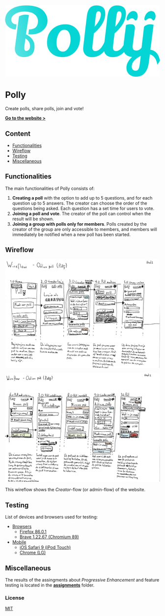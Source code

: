 ![Polly website logo](/assignments/opd-3/polly.png)

# Polly

Create polls, share polls, join and vote!

[**Go to the website >**](https://polly-y.herokuapp.com/)

## Content

* [Functionalities](#functionalities)
* [Wireflow](#wireflow)
* [Testing](#testing)
* [Miscellaneous](#Miscellaneous)

## Functionalities

The main functionalities of Polly consists of:

1. **Creating a poll** with the option to add up to 5 questions, and for each question up to 5 answers. The creator can choose the order of the questions being asked. Each question has a set time for users to vote.
2. **Joining a poll and vote**. The creator of the poll can control when the result will be shown.
3. **Joining a group with polls only for members**. Polls created by the creator of the group are only accessible to members, and members will immediately be notified when a new poll has been started.

## Wireflow

![Wireflow of the website showing the first five screens with descriptions below each screen.](assignments/opd-3/wireflow/polly-wireflow-1.jpg)

![Wireflow of the website showing the last five screens with descriptions below each screen.](assignments/opd-3/wireflow/polly-wireflow-2.jpg)

This wireflow shows the *Creator*-flow (or admin-flow) of the website.

## Testing

List of devices and browsers used for testing:

* [Browsers](#browsers)
	* [Firefox 86.0.1](#firefox)
	* [Brave 1.22.67 (Chromium 89)](#brave)
* [Mobile](#mobile)
	* [iOS Safari 9 (iPod Touch)](#ios-safari-9)
	* [Chrome (LG)](#chrome)

## Miscellaneous

The results of the assingments about *Progressive Enhancement* and feature testing is located in the [**assignments**](/assignments) folder.

### License

[MIT](LICENSE)
